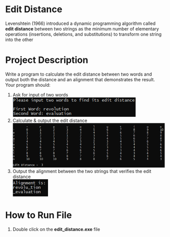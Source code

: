 # Edit Distance
Levenshtein (1966) introduced a dynamic programming algorithm called **edit distance** between two strings as the minimum number of elementary operations (insertions, deletions, and substitutions) to transform one string into the other

# Project Description
Write a program to calculate the edit distance between two words and output both the distance and an alignment that demonstrates the result. Your program should:
1. Ask for input of two words\
![](screenshots/edit_distance_input.png)
2. Calculate & output the edit distance\
![](screenshots/edit_distance_calculation.png)
3. Output the alignment between the two strings that verifies the edit distance\
![](screenshots/edit_distance_alignment.png)

# How to Run File
1. Double click on the **edit_distance.exe** file

